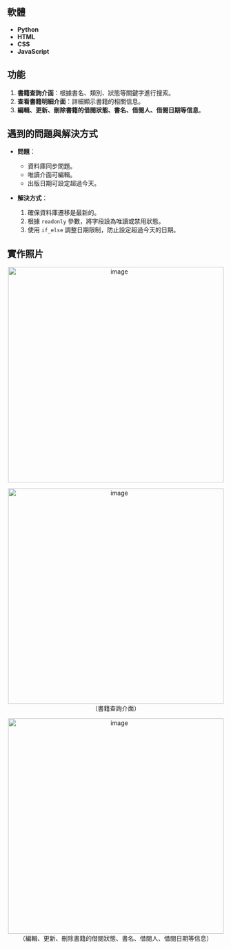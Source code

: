 ## 軟體

- **Python**
- **HTML**
- **CSS**
- **JavaScript**

## 功能

1. **書籍查詢介面**：根據書名、類別、狀態等關鍵字進行搜索。
2. **查看書籍明細介面**：詳細顯示書籍的相關信息。
3. **編輯、更新、刪除書籍的借閱狀態、書名、借閱人、借閱日期等信息**。

## 遇到的問題與解決方式

- **問題**：
  - 資料庫同步問題。
  - 唯讀介面可編輯。
  - 出版日期可設定超過今天。

- **解決方式**：
  1. 確保資料庫遷移是最新的。
  2. 根據 `readonly` 參數，將字段設為唯讀或禁用狀態。
  3. 使用 `if_else` 調整日期限制，防止設定超過今天的日期。

## 實作照片
<p align="center">
  <img width="500" alt="image" src="https://github.com/user-attachments/assets/e79e5c25-8261-48fd-8d30-41586554c414">
  <br>
</p>
<p align="center">
  <img width="500" alt="image" src="https://github.com/user-attachments/assets/381fda82-6f40-4315-8bed-763280be95be">
  <br>
  （書籍查詢介面）
</p>
<p align="center">
  <img width="500" alt="image" src="https://github.com/user-attachments/assets/893b246a-9587-4a8f-b493-262866989e26">
  <br>
  （編輯、更新、刪除書籍的借閱狀態、書名、借閱人、借閱日期等信息）
</p>
